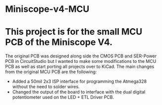 # Miniscope-v4-MCU
# This project is for the small MCU PCB of the Miniscope V4. 

The original PCB was designed along side the CMOS PCB and SER-Power PCB in CircuitStudio but I wanted to make some modifications to the MCU PCB as well as start porting all projects over to KiCad. The main changes from the original MCU PCB are the following:
* Added a 50mil 2x3 ISP interface for programming the Atmega328 without the need to solder wires.
* Changed the output of the board to interface with the dual digital potentiometer used on the LED + ETL Driver PCB.

